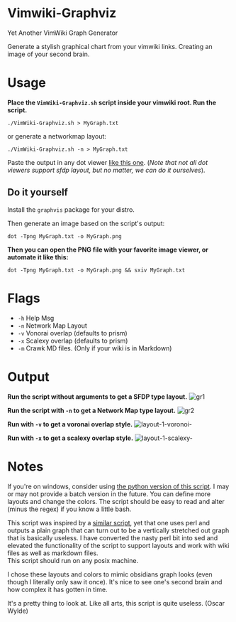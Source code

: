# Vimwiki-Graphviz

Yet Another VimWiki Graph Generator 

Generate a stylish graphical chart from your vimwiki links. Creating an image of your second brain.

# Usage
__Place the `VimWiki-Graphviz.sh` script inside your vimwiki root. Run the script.__
```
./VimWiki-Graphviz.sh > MyGraph.txt
```
or generate a networkmap layout:
```
./VimWiki-Graphviz.sh -n > MyGraph.txt
```
Paste the output in any dot viewer [like this one](https://dreampuf.github.io/GraphvizOnline/). (_Note that not all dot viewers support sfdp layout, but no matter, we can do it ourselves_).

## Do it yourself

Install the `graphvis` package for your distro.
<br>

Then generate an image based on the script's output:
```
dot -Tpng MyGraph.txt -o MyGraph.png
```
__Then you can open the PNG file with your favorite image viewer, or automate it like this:__
```
dot -Tpng MyGraph.txt -o MyGraph.png && sxiv MyGraph.txt
```
# Flags
- `-h` Help Msg
- `-n` Network Map Layout
- `-v` Vonorai overlap (defaults to prism)
- `-x` Scalexy overlap (defaults to prism)
- `-m` Crawk MD files. (Only if your wiki is in Markdown)

# Output
__Run the script without arguments to get a SFDP type layout.__
![gr1](https://github.com/wolandark/Vimwiki-Graphviz/assets/107309764/d225d612-d577-4245-8fa0-a7142d7ba782)


__Run the script with `-n` to get a Network Map type layout.__
![gr2](https://github.com/wolandark/Vimwiki-Graphviz/assets/107309764/28c75109-b215-455e-9f65-61cfc196f497)

__Run with `-v` to get a voronai overlap style.__
![layout-1-voronoi-](https://github.com/wolandark/Vimwiki-Graphviz/assets/107309764/f7bad3e6-9bc8-41fe-a97c-1fd319b84b7d)

__Run with `-x` to get a scalexy overlap style.__
![layout-1-scalexy-](https://github.com/wolandark/Vimwiki-Graphviz/assets/107309764/268484d7-d680-4be9-8ec6-b33d3e6a8986)


# Notes
If you're on windows, consider using [the python version of this script](https://github.com/dustractor/vimwiki2dot2png). I may or may not provide a batch version in the future.
You can define more layouts and change the colors. The script should be easy to read and alter (minus the regex) if you know a little bash.

This script was inspired by a [similar script](https://gitlab.com/vobijs/vimwiki-graph), yet that one uses perl and outputs a plain graph that can turn out to be a vertically stretched out graph that is basically useless.
I have converted the nasty perl bit into sed and elevated the functionality of the script to support layouts and work with wiki files as well as markdown files. <br>
This script should run on any posix machine.

I chose these layouts and colors to mimic obsidians graph looks (even though I literally only saw it once). It's nice to see one's second brain and how complex it has gotten in time. 

It's a pretty thing to look at. 
Like all arts, this script is quite useless. (Oscar Wylde)

